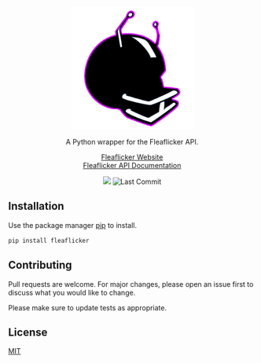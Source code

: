 <div align="center">

<img src="https://github.com/joeyagreco/fleaflicker/blob/main/img/fleaflicker_logo.png" alt="fleaflicker logo" width="250"/>

A Python wrapper for the Fleaflicker API.

[Fleaflicker Website](https://www.fleaflicker.com/)\
[Fleaflicker API Documentation](https://www.fleaflicker.com/api-docs/index.html)

<a target="_blank" href="https://www.python.org/downloads/" title="Python version"><img src="https://img.shields.io/badge/python-%3E=_3.10-teal.svg"></a>
![Last Commit](https://img.shields.io/github/last-commit/joeyagreco/fleaflicker)
</div>

## Installation

Use the package manager [pip](https://pip.pypa.io/en/stable/) to install.

```bash
pip install fleaflicker
```

## Contributing

Pull requests are welcome. For major changes, please open an issue first to discuss what you would like to change.

Please make sure to update tests as appropriate.

## License

[MIT](https://choosealicense.com/licenses/mit/)